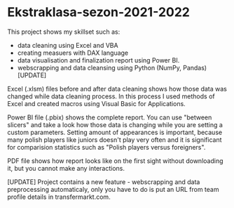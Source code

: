 # Ekstraklasa-sezon-2021-2022
This project shows my skillset such as: 
- data cleaning using Excel and VBA 
- creating measuers with DAX language 
- data visualisation and finalization report using Power BI.
- webscrapping and data cleansing using Python (NumPy, Pandas) [UPDATE]

Excel (.xlsm) files before and after data cleaning shows how those data was changed while data cleaning process. In this process I used methods of Excel and
created macros using Visual Basic for Applications. 

Power BI file (.pbix) shows the complete report. You can use "between slicers" and take a look how those data is changing while you are setting a custom parameters.
Setting amount of appearances is important, because many polish players like juniors doesn't play very often and it is significant for comparision statistics 
such as "Polish players versus foreigners".

PDF file shows how report looks like on the first sight without downloading it, but you cannot make any interactions.

[UPDATE] Project contains a new feature - webscrapping and data preprocessing automaticaly, only you have to do is put an URL from team profile details in transfermarkt.com.
